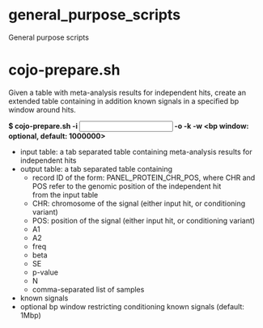# general_purpose_scripts
General purpose scripts
# cojo-prepare.sh

Given a table with meta-analysis results for independent hits, create an extended table 
containing in addition known signals in a specified bp window around hits.

**$ cojo-prepare.sh -i <input table> -o <output table> -k <known signals> -w <bp window: optional, default: 1000000>**
  
+ input table: a tab separated table containing meta-analysis results for independent hits
+ output table: a tab separated table containing
    + record ID of the form: PANEL_PROTEIN_CHR_POS, where CHR and POS refer to the genomic position of the independent hit  
    from the input table
    + CHR: chromosome of the signal (either input hit, or conditioning variant)
    + POS: position of the signal (either input hit, or conditioning variant)
    + A1
    + A2
    + freq
    + beta
    + SE
    + p-value
    + N
    + comma-separated list of samples 
+ known signals
+ optional bp window restricting conditioning known signals (default: 1Mbp)
